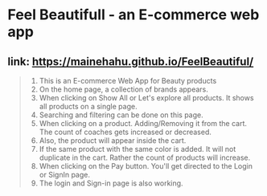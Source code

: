 # Feel Beautifull - an E-commerce web app

## link: https://mainehahu.github.io/FeelBeautiful/

> 1. This is an E-commerce Web App for Beauty products
> 2. On the home page, a collection of brands appears.
> 3. When clicking on Show All or Let's explore all products. It shows all products on a single page.
> 4. Searching and filtering can be done on this page.
> 5. When clicking on a product. Adding/Removing it from the cart. The count of coaches gets increased or decreased.
> 6. Also, the product will appear inside the cart.
> 7. If the same product with the same color is added. It will not duplicate in the cart. Rather the count of products will increase.
> 8. When clicking on the Pay button. You'll get directed to the Login or SignIn page.
> 9. The login and Sign-in page is also working.
